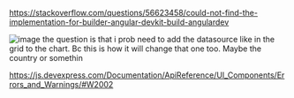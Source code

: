 https://stackoverflow.com/questions/56623458/could-not-find-the-implementation-for-builder-angular-devkit-build-angulardev

![image](https://user-images.githubusercontent.com/60655911/224571685-dd8d05b6-17ff-4df9-80eb-479b01bdb832.png)
the question is that i prob need to add the datasource like in the grid to the chart. Bc this is how it will change that one too. Maybe the country or somethin


https://js.devexpress.com/Documentation/ApiReference/UI_Components/Errors_and_Warnings/#W2002 
